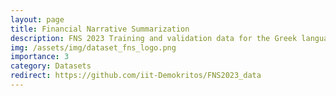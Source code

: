 ```yaml
---
layout: page
title: Financial Narrative Summarization
description: FNS 2023 Training and validation data for the Greek language
img: /assets/img/dataset_fns_logo.png
importance: 3
category: Datasets
redirect: https://github.com/iit-Demokritos/FNS2023_data
---
```

